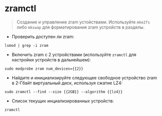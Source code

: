 # zramctl

> Создание и управление zram устойствами.
> Используйте `mke2fs` либо `mkswap` для форматирования zram устройств в разделы.

- Проверить доступен ли zram:

`lsmod | grep -i zram`

- Включить zram с 2 устройствами (используйте `zramctl` для настройки устройств в дальнейшем):

`sudo modprobe zram num_devices={{2}}`

- Найдите и инициализируйте следующее свободное устройство zram в 2-Гбайт виртуальный диск, используя сжатие LZ4:

`sudo zramctl --find --size {{2GB}} --algorithm {{lz4}}`

- Список текущих инциализированных устройств:

`zramctl`
